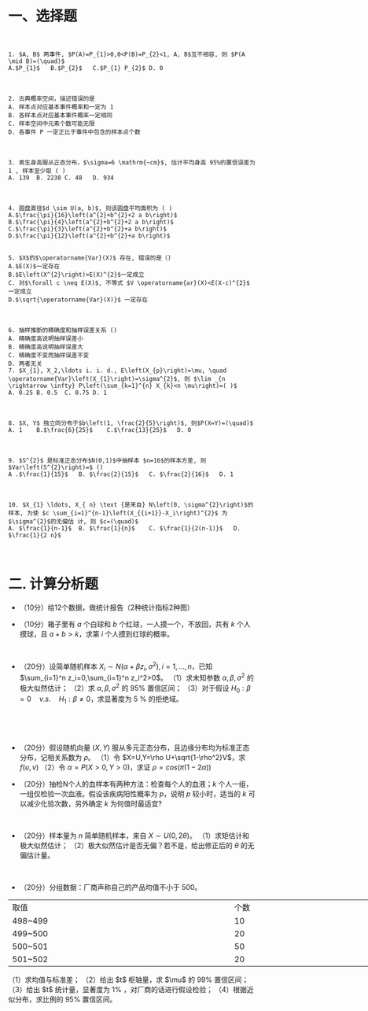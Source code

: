 # 一、选择题
​

 	1. $A, B$ 两事件, $P(A)=P_{1}>0,0<P(B)=P_{2}<1, A, B$互不相容, 则 $P(A \mid B)=(\quad)$
 	A.$P_{1}$	B.$P_{2}$	C.$P_{1} P_{2}$	D. 0
 ​

 	2. 古典概率空间，描述错误的是
 	A. 样本点对应基本事件概率和一定为 1
 	B. 各样本点对应基本事件概率一定相同
 	C. 样本空间中元素个数可能无限
 	D. 各事件 P 一定正比于事件中包含的样本点个数
 ​

 	3. 男生身高服从正态分布，$\sigma=6 \mathrm{~cm}$, 估计平均身高 95%的置信误差为 1 , 样本至少取 ( )
 	A. 139	B. 2238	C. 48	D. 934
 ​

 	4. 圆盘直径$d \sim U(a, b)$, 则该圆盘平均面积为 ( )
 	A.$\frac{\pi}{16}\left(a^{2}+b^{2}+2 a b\right)$
 	B.$\frac{\pi}{4}\left(a^{2}+b^{2}+2 a b\right)$
 	C.$\frac{\pi}{3}\left(a^{2}+b^{2}+a b\right)$
 	D.$\frac{\pi}{12}\left(a^{2}+b^{2}+a b\right)$
 

 	5. $X$的$\operatorname{Var}(X)$ 存在, 错误的是（)
 	A.$E(X)$一定存在
 	B.$E\left(X^{2}\right)>E(X)^{2}$一定成立
 	C. 对$\forall c \neq E(X)$, 不等式 $V \operatorname{ar}(X)<E(X-c)^{2}$ 一定成立
 	D.$\sqrt{\operatorname{Var}(X)}$ 一定存在
 ​

 	6. 抽样推断的精确度和抽样误差关系 ()
 	A. 精确度高说明抽样误差小
 	B. 精确度高说明抽样误差大
 	C. 精确度不变而抽样误差不变
 	D. 两者无关
 	7. $X_{1}, X_2,\ldots i. i. d., E\left(X_{p}\right)=\mu, \quad \operatorname{Var}\left(X_{1}\right)=\sigma^{2}$, 则 $\lim _{n \rightarrow \infty} P\left(\sum_{k=1}^{n} X_{k}<n \mu\right)=( )$
 	A. 0.25	B. 0.5	C. 0.75	D. 1
 ​

 	8. $X, Y$ 独立同分布于$b\left(1, \frac{2}{5}\right)$, 则$P(X=Y)=(\quad)$
 	A. 1	B.$\frac{6}{25}$	C.$\frac{13}{25}$	D. 0	
 ​

 	9. $S^{2}$ 是标准正态分布$N(0,1)$中抽样本 $n=16$的样本方差, 则$Var\left(S^{2}\right)=$ ()
 	A .$\frac{1}{15}$	B. $\frac{2}{15}$	C. $\frac{2}{16}$	D. 1
 ​

 	10. $X_{1} \ldots, X_{ n} \text {是来自} N\left(0, \sigma^{2}\right)$的样本, 为使 $c \sum_{i=1}^{n-1}\left(X_{{i+1}}-X_i\right)^{2}$ 为  $\sigma^{2}$的无偏估 计, 则 $c=(\quad)$
 	A. $\frac{1}{n-1}$	B. $\frac{1}{n}$	C. $\frac{1}{2(n-1)}$	D. $\frac{1}{2 n}$
 ​

 # 二. 计算分析题
- （10分）给12个数据，做统计报告（2种统计指标2种图）
​

 - （10分）箱子里有 $a$ 个白球和 $b$ 个红球，一人摸一个，不放回，共有 $k$ 个人摸球，且 $a+b>k$，求第 $i$ 个人摸到红球的概率。


 ​

 - （20分）设简单随机样本 $X_i\sim N(\alpha+\beta z_i,\sigma^2),i=1,...,n$，已知 $\sum_{i=1}^n z_i=0,\sum_{i=1}^n z_i^2>0$。
（1）求未知参数 $\alpha,\beta,\sigma^2$ 的极大似然估计；
 （2）求 $\alpha,\beta,\sigma^2$ 的 95% 置信区间；
 （3）对于假设 $H_0:\beta=0\quad v.s. \quad H_1:\beta \not = 0$，求显著度为 5 % 的拒绝域。
 

 ​

 ​

 - （20分）假设随机向量 $(X,Y)$ 服从多元正态分布，且边缘分布均为标准正态分布，记相关系数为 $\rho$。
（1）令 $X=U,Y=\rho U+\sqrt{1-\rho^2}V$，求 $f(u,v)$
 （2）令 $\alpha = P(X>0,Y>0)$，求证 $\rho = cos(\pi(1-2\alpha))$
 

 

 

 - （20分）抽检N个人的血样本有两种方法：检查每个人的血液；$k$ 个人一组，一组仅检验一次血液。假设该疾病阳性概率为 $p$，说明 $p$ 较小时，适当的 $k$ 可以减少化验次数，另外确定 $k$ 为何值时最适宜? 
​

 ​

 - （20分）样本量为 $n$ 简单随机样本，来自 $X\sim U(0,2\theta)$。
（1）求矩估计和极大似然估计；
 （2）极大似然估计是否无偏？若不是，给出修正后的 $\theta$ 的无偏估计量。
 

 

 ​

 - （20分）分组数据：厂商声称自己的产品均值不小于 500。
<table data-lake-id="eunhc" id="eunhc" margin="true" class="lake-table" style="width: 903px"><colgroup><col width="452"><col width="451"></colgroup><tbody><tr data-lake-id="u3abfb8cd" id="u3abfb8cd"><td data-lake-id="u63b67823" id="u63b67823">取值
 </td><td data-lake-id="u769714b5" id="u769714b5">个数
 </td></tr><tr data-lake-id="ud8ff37ac" id="ud8ff37ac"><td data-lake-id="ua68a0f0f" id="ua68a0f0f">498~499
 </td><td data-lake-id="uc480b376" id="uc480b376">10
 </td></tr><tr data-lake-id="u347989f0" id="u347989f0"><td data-lake-id="ub870388e" id="ub870388e">499~500
 </td><td data-lake-id="u45e07ca5" id="u45e07ca5">20
 </td></tr><tr data-lake-id="u6adf4b22" id="u6adf4b22"><td data-lake-id="u66062d15" id="u66062d15">500~501
 </td><td data-lake-id="uc68bf063" id="uc68bf063">50
 </td></tr><tr data-lake-id="u4355637e" id="u4355637e"><td data-lake-id="u249c5732" id="u249c5732">501~502
 </td><td data-lake-id="u90fa10ff" id="u90fa10ff">20
 </td></tr></tbody></table>（1）求均值与标准差；
 （2）给出 $t$ 枢轴量，求 $\mu$ 的 99% 置信区间；
 （3）给出 $t$ 统计量，显著度为 1% ，对厂商的话进行假设检验；
 （4）根据近似分布，求比例的 95% 置信区间。
 